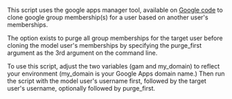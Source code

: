This script uses the google apps manager tool, available on [Google code](https://code.google.com/p/google-apps-manager/) to clone google group membership(s) for a user based on another user's memberships.

The option exists to purge all group memberships for the target user before cloning the model user's memberships by specifying the purge_first argument as the 3rd argument on the command line.

To use this script, adjust the two variables (gam and my_domain) to reflect your environment (my_domain is your Google Apps domain name.) Then run the script with the model user's username first, followed by the target user's username, optionally followed by purge_first.


